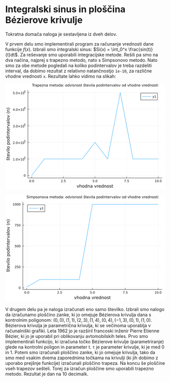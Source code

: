# Integralski sinus in ploščina Bézierove krivulje
Tokratna domača naloga je sestavljena iz dveh delov. 

V prvem delu smo implementirali program za računanje vrednosti dane funkcije $f(x)$. Izbrali smo integralski sinus: $Si(x) = \int_0^x \frac{sin(t)}{t}dt$. Za reševanje smo uporabili integracijske metode. Rešili pa smo na dva načina, najprej s trapezno metodo, nato s Simpsonovo metodo. Nato smo za obe metode pogledali na koliko podintervalov je treba razdeliti interval, da dobimo rezultat z relativno natančnostjo `1e-10`, za različne vhodne vrednosti `x`. Rezultate lahko vidimo na slikah: 

![trapezna](slike/trapezna.svg)

![simpson](slike/simpson.svg)


V drugem delu pa je naloga izračunati eno samo številko. Izbrali smo nalogo da izračunamo ploščino zanke, ki jo omejuje Bézierova krivulja dana s kontrolnim poligonom:
$(0,0),(1,1),(2,3),(1,4),(0,4),(−1,3),(0,1),(1,0)$. Bézierova krivulja je parametrična krivulja, ki se večinoma uporablja v računalniški grafiki. Leta 1962 jo je razširil francoski inženir Pierre Etienne Bézier, ki jo je uporabil pri oblikovanju avtomobilskih teles.
Prvo smo implementirali funkcijo, ki izračuna točko Bézierove krivulje (parametriranje) glede na kontrolni poligon in parameter t. `t` je parameter krivulje, ki je med 0 in 1. Potem smo izračunali ploščino zanke, ki jo omejuje krivulja, tako da smo med vsakim dvema zaporednima točkama na krivulji (ki jih dobimo z uporabo prejšnje funkcije) izračunali ploščino trapeza. Na koncu še ploščine vseh trapezov sešteli. Torej za izračun ploščine smo uporabili trapezno metodo. Rezultat je dan na 10 decimalk.

